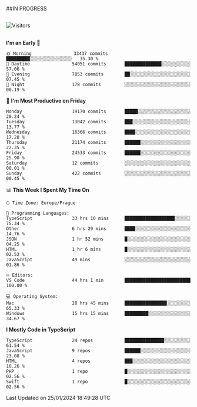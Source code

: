 ##IN PROGRESS
##
![Visitors](https://komarev.com/ghpvc/?username=petrbui&style=for-the-badge&label=Visitors+👀)



##
<!--
[![My GitHub stats](https://github-readme-stats.vercel.app/api?username=petrbui&theme=github_dark)](https://github.com/anuraghazra/github-readme-stats)

[![My wakatime stats](https://github-readme-stats.vercel.app/api/wakatime?username=petrbui&theme=github_dark)](https://github.com/anuraghazra/github-readme-stats)
-->
<!--START_SECTION:waka-->
**I'm an Early 🐤** 

```text
🌞 Morning                33437 commits       █████████░░░░░░░░░░░░░░░░   35.30 % 
🌆 Daytime                54051 commits       ██████████████░░░░░░░░░░░   57.06 % 
🌃 Evening                7053 commits        ██░░░░░░░░░░░░░░░░░░░░░░░   07.45 % 
🌙 Night                  178 commits         ░░░░░░░░░░░░░░░░░░░░░░░░░   00.19 % 
```
📅 **I'm Most Productive on Friday** 

```text
Monday                   19170 commits       █████░░░░░░░░░░░░░░░░░░░░   20.24 % 
Tuesday                  13042 commits       ███░░░░░░░░░░░░░░░░░░░░░░   13.77 % 
Wednesday                16366 commits       ████░░░░░░░░░░░░░░░░░░░░░   17.28 % 
Thursday                 21174 commits       ██████░░░░░░░░░░░░░░░░░░░   22.35 % 
Friday                   24533 commits       ██████░░░░░░░░░░░░░░░░░░░   25.90 % 
Saturday                 12 commits          ░░░░░░░░░░░░░░░░░░░░░░░░░   00.01 % 
Sunday                   422 commits         ░░░░░░░░░░░░░░░░░░░░░░░░░   00.45 % 
```


📊 **This Week I Spent My Time On** 

```text
🕑︎ Time Zone: Europe/Prague

💬 Programming Languages: 
TypeScript               33 hrs 10 mins      ███████████████████░░░░░░   75.34 % 
Other                    6 hrs 29 mins       ████░░░░░░░░░░░░░░░░░░░░░   14.76 % 
JSON                     1 hr 52 mins        █░░░░░░░░░░░░░░░░░░░░░░░░   04.25 % 
HTML                     1 hr 6 mins         █░░░░░░░░░░░░░░░░░░░░░░░░   02.52 % 
JavaScript               49 mins             ░░░░░░░░░░░░░░░░░░░░░░░░░   01.86 % 

🔥 Editors: 
VS Code                  44 hrs 1 min        █████████████████████████   100.00 % 

💻 Operating System: 
Mac                      28 hrs 45 mins      ████████████████░░░░░░░░░   65.33 % 
Windows                  15 hrs 15 mins      █████████░░░░░░░░░░░░░░░░   34.67 % 
```

**I Mostly Code in TypeScript** 

```text
TypeScript               24 repos            ███████████████░░░░░░░░░░   61.54 % 
JavaScript               9 repos             ██████░░░░░░░░░░░░░░░░░░░   23.08 % 
HTML                     4 repos             ███░░░░░░░░░░░░░░░░░░░░░░   10.26 % 
PHP                      1 repo              █░░░░░░░░░░░░░░░░░░░░░░░░   02.56 % 
Swift                    1 repo              █░░░░░░░░░░░░░░░░░░░░░░░░   02.56 % 
```




 Last Updated on 25/01/2024 18:49:28 UTC
<!--END_SECTION:waka-->

